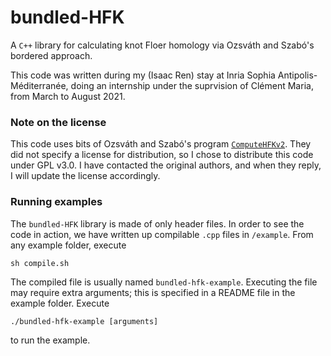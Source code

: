 # bundled-HFK
A `C++` library for calculating knot Floer homology via Ozsváth and Szabó's
bordered approach.

This code was written during my (Isaac Ren) stay at Inria Sophia
Antipolis-Méditerranée, doing an internship under the suprvision of Clément
Maria, from March to August 2021.

### Note on the license
This code uses bits of Ozsváth and Szabó's program
[`ComputeHFKv2`](https://web.math.princeton.edu/~szabo/HFKcalc.html). They did
not specify a license for distribution, so I chose to distribute this code
under GPL v3.0. I have contacted the original authors, and when they reply, I
will update the license accordingly.

### Running examples
The `bundled-HFK` library is made of only header files. In order to see the
code in action, we have written up compilable `.cpp` files in `/example`. From
any example folder, execute
```
sh compile.sh
```
The compiled file is usually named `bundled-hfk-example`. Executing the file
may require extra arguments; this is specified in a README file in the example
folder. Execute
```
./bundled-hfk-example [arguments]
```
to run the example.